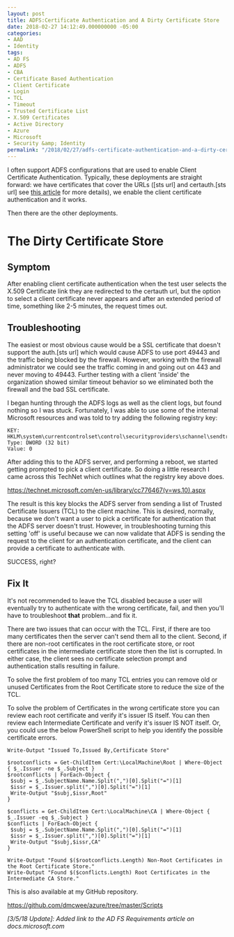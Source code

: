 ```yaml
---
layout: post
title: ADFS:Certificate Authentication and A Dirty Certificate Store
date: 2018-02-27 14:12:49.000000000 -05:00
categories:
- AAD
- Identity
tags:
- AD FS
- ADFS
- CBA
- Certificate Based Authentication
- Client Certificate
- Login
- TCL
- Timeout
- Trusted Certificate List
- X.509 Certificates
- Active Directory
- Azure
- Microsoft
- Security &amp; Identity
permalink: "/2018/02/27/adfs-certificate-authentication-and-a-dirty-certificate-store/"
---
```

I often support ADFS configurations that are used to enable Client Certificate Authentication. Typically, these deployments are straight forward: we have certificates that cover the URLs ([sts url] and certauth.[sts url] see [this article](https://docs.microsoft.com/en-us/windows-server/identity/ad-fs/overview/ad-fs-requirements) for more details), we enable the client certificate authentication and it works.

Then there are the other deployments.

# The Dirty Certificate Store

## Symptom

After enabling client certificate authentication when the test user selects the X.509 Certificate link they are redirected to the certauth url, but the option to select a client certificate never appears and after an extended period of time, something like 2-5 minutes, the request times out.

## Troubleshooting

The easiest or most obvious cause would be a SSL certificate that doesn't support the auth.[sts url] which would cause ADFS to use port 49443 and the traffic being blocked by the firewall. However, working with the firewall administrator we could see the traffic coming in and going out on 443 and never moving to 49443. Further testing with a client 'inside' the organization showed similar timeout behavior so we eliminated both the firewall and the bad SSL certificate.

I began hunting through the ADFS logs as well as the client logs, but found nothing so I was stuck. Fortunately, I was able to use some of the internal Microsoft resources and was told to try adding the following registry key:

```
KEY: HKLM\system\currentcontrolset\control\securityproviders\schannel\sendtrustedissuerlist
Type: DWORD (32 bit)
Value: 0
```

After adding this to the ADFS server, and performing a reboot, we started getting prompted to pick a client certificate. So doing a little research I came across this TechNet which outlines what the registry key above does.

https://technet.microsoft.com/en-us/library/cc776467(v=ws.10).aspx

The result is this key blocks the ADFS server from sending a list of Trusted Certificate Issuers (TCL) to the client machine. This is desired, normally, because we don't want a user to pick a certificate for authentication that the ADFS server doesn't trust. However, in troubleshooting turning this setting 'off' is useful because we can now validate that ADFS is sending the request to the client for an authentication certificate, and the client can provide a certificate to authenticate with.

SUCCESS, right?

## Fix It

It's not recommended to leave the TCL disabled because a user will eventually try to authenticate with the wrong certificate, fail, and then you'll have to troubleshoot **that** problem...and fix it.

There are two issues that can occur with the TCL. First, if there are too many certificates then the server can't send them all to the client. Second, if there are non-root certificates in the root certificate store, or root certificates in the intermediate certificate store then the list is corrupted. In either case, the client sees no certificate selection prompt and authentication stalls resulting in failure.

To solve the first problem of too many TCL entries you can remove old or unused Certificates from the Root Certificate store to reduce the size of the TCL.

To solve the problem of Certificates in the wrong certificate store you can review each root certificate and verify it's issuer IS itself. You can then review each Intermediate Certificate and verify it's issuer IS NOT itself. Or, you could use the below PowerShell script to help you identify the possible certificate errors.

```
Write-Output "Issued To,Issued By,Certificate Store"

$rootconflicts = Get-ChildItem Cert:\LocalMachine\Root | Where-Object { $_.Issuer -ne $_.Subject }
$rootconflicts | ForEach-Object { 
 $subj = $_.SubjectName.Name.Split(",")[0].Split("=")[1]
 $issr = $_.Issuer.split(",")[0].Split("=")[1]
 Write-Output "$subj,$issr,Root"
}

$conflicts = Get-ChildItem Cert:\LocalMachine\CA | Where-Object { $_.Issuer -eq $_.Subject }
$conflicts | ForEach-Object { 
 $subj = $_.SubjectName.Name.Split(",")[0].Split("=")[1]
 $issr = $_.Issuer.split(",")[0].Split("=")[1]
 Write-Output "$subj,$issr,CA"
}

Write-Output "Found $($rootconflicts.Length) Non-Root Certificates in the Root Certificate Store."
Write-Output "Found $($conflicts.Length) Root Certificates in the Intermediate CA Store."
```

This is also available at my GitHub repository.

https://github.com/dmcwee/azure/tree/master/Scripts

_[3/5/18 Update]: Added link to the AD FS Requirements article on docs.microsoft.com_


